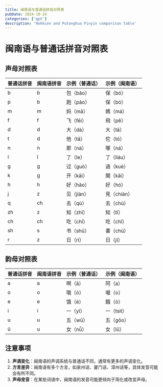 ```yaml
---
title: 闽南语与普通话拼音对照表
pubDate: 2024-10-24
categories: ['gpt']
description: 'Hokkien and Putonghua Pinyin comparison table'
---
```


# 闽南语与普通话拼音对照表

## 声母对照表

| 普通话拼音 | 闽南语拼音 | 示例（普通话） | 示例（闽南语） |
|------------|------------|----------------|-----------------|
| b          | b          | 包（bāo）      | 保（bó）        |
| p          | b          | 跑（pǎo）      | 保（bó）        |
| m          | m          | 妈（mā）       | 媽（má）        |
| f          | f          | 飞（fēi）      | 飛（pê）        |
| d          | d          | 大（dà）       | 大（tā）        |
| t          | d          | 他（tā）       | 佗（tó）        |
| n          | n          | 那（nà）       | 哪（ná）        |
| l          | l          | 了（le）       | 了（liáu）      |
| g          | g          | 过（guò）      | 過（kuè）       |
| k          | g          | 开（kāi）      | 開（kāi）      |
| h          | h          | 好（hǎo）      | 好（hó）        |
| j          | z          | 见（jiàn）     | 見（chiàn）     |
| q          | ch         | 去（qù）       | 去（chù）       |
| zh         | z          | 知（zhī）      | 知（tī）        |
| ch         | ch         | 吃（chī）      | 吃（chī）       |
| sh         | s          | 书（shū）      | 書（chū）       |
| r          | z          | 日（rì）       | 日（jī）        |

## 韵母对照表

| 普通话拼音 | 闽南语拼音 | 示例（普通话） | 示例（闽南语） |
|------------|------------|----------------|-----------------|
| a          | a          | 啊（ā）        | 阿（a）         |
| o          | o          | 哦（ó）        | 喔（o）         |
| e          | e          | 饿（è）        | 餓（ō）         |
| i          | i          | 一（yī）       | 一（tsit）      |
| u          | u          | 五（wǔ）       | 五（gōo）       |
| ü          | u          | 女（nǚ）       | 女（lū）        |

## 注意事项

1. **声调变化**：闽南语的声调系统与普通话不同，通常有更多的声调变化。
2. **方言差异**：闽南语有多个方言，如泉州话、厦门话、漳州话等，具体发音可能会有所不同。
3. **声母变音**：在某些词语中，闽南语的发音可能更倾向于简化或改变声母。
